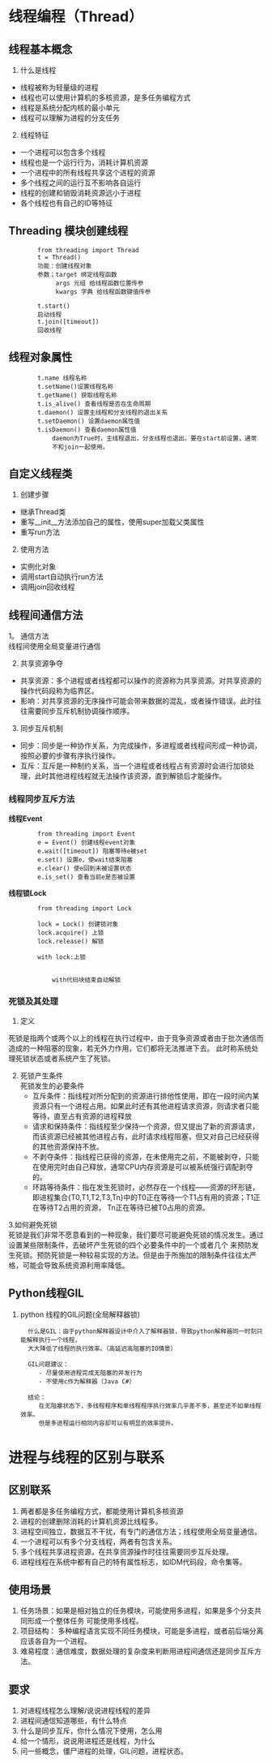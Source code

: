 # 线程编程（Thread）

## 线程基本概念

1. 什么是线程

- 线程被称为轻量级的进程
- 线程也可以使用计算机的多核资源，是多任务编程方式
- 线程是系统分配内核的最小单元
- 线程可以理解为进程的分支任务

2. 线程特征

- 一个进程可以包含多个线程
- 线程也是一个运行行为，消耗计算机资源
- 一个进程中的所有线程共享这个进程的资源
- 多个线程之间的运行互不影响各自运行
- 线程的创建和销毁消耗资源远小于进程
- 各个线程也有自己的ID等特征

## Threading 模块创建线程

            from threading import Thread
            t = Thread()
            功能：创建线程对象
            参数；target 绑定线程函数
                 args 元组 给线程函数位置传参
                 kwargs 字典 给线程函数键值传参

            t.start() 
            启动线程
            t.join([timeout])
            回收线程

## 线程对象属性

            t.name 线程名称
            t.setName()设置线程名称
            t.getName() 获取线程名称
            t.is_alive() 查看线程是否在生命周期
            t.daemon() 设置主线程和分支线程的退出关系
            t.setDaemon() 设置daemon属性值
            t.isDaemon() 查看daemon属性值
                daemon为True时，主线程退出，分支线程也退出。要在start前设置，通常
                不和join一起使用。

## 自定义线程类

1. 创建步骤

- 继承Thread类
- 重写__init__方法添加自己的属性，使用super加载父类属性
- 重写run方法

2. 使用方法

- 实例化对象
- 调用start自动执行run方法
- 调用join回收线程

## 线程间通信方法

1。 通信方法  
线程间使用全局变量进行通信

2. 共享资源争夺

- 共享资源：多个进程或者线程都可以操作的资源称为共享资源。对共享资源的操作代码段称为临界区。
- 影响：对共享资源的无序操作可能会带来数据的混乱，或者操作错误。此时往往需要同步互斥机制协调操作顺序。

3. 同步互斥机制

- 同步：同步是一种协作关系，为完成操作，多进程或者线程间形成一种协调，按照必要的步骤有序执行操作。
- 互斥：互斥是一种制约关系，当一个进程或者线程占有资源时会进行加锁处理，此时其他进程线程就无法操作该资源，直到解锁后才能操作。

### 线程同步互斥方法

**线程Event**

            from threading import Event
            e = Event() 创建线程event对象
            e.wait([timeout]) 阻塞等待e被set
            e.set() 设置e，使wait结束阻塞
            e.clear() 使e回到未被设置状态
            e.is_set() 查看当前e是否被设置

**线程锁Lock**

            from threading import Lock
            
            lock = Lock() 创建锁对象
            lock.acquire() 上锁
            lock.release() 解锁

            with lock:上锁
            

                with代码块结束自动解锁

### 死锁及其处理

1. 定义

死锁是指两个或两个以上的线程在执行过程中，由于竞争资源或者由于批次通信而造成的一种阻塞的现象，若无外力作用，它们都将无法推进下去。 此时称系统处理死锁状态或者系统产生了死锁。

2. 死锁产生条件  
   死锁发生的必要条件
    - 互斥条件：指线程对所分配到的资源进行排他性使用，即在一段时间内某资源只有一个进程占用。如果此时还有其他进程请求资源，则请求者只能等待，直至占有资源的进程释放
    - 请求和保持条件：指线程至少保持一个资源，但又提出了新的资源请求，而该资源已经被其他进程占有，此时请求线程阻塞，但又对自己已经获得的其他资源保持不放。
    - 不剥夺条件：指线程已获得的资源，在未使用完之前，不能被剥夺，只能在使用完时由自己释放，通常CPU内存资源是可以被系统强行调配剥夺的。
    - 环路等待条件：指在发生死锁时，必然存在一个线程——资源的环形链，即进程集合{T0,T1,T2,T3,Tn}中的T0正在等待一个T1占有用的资源；T1正在等待T2占用的资源， Tn正在等待已被T0占用的资源。

3.如何避免死锁  
死锁是我们非常不愿意看到的一种现象，我们要尽可能避免死锁的情况发生。通过设置某些限制条件，去破坏产生死锁的四个必要条件中的一个或者几个
来预防发生死锁。预防死锁是一种较易实现的方法。但是由于所施加的限制条件往往太严格，可能会导致系统资源利用率降低。

## Python线程GIL

1. python 线程的GIL问题(全局解释器锁)

         什么是GIL：由于python解释器设计中介入了解释器锁，导致python解释器同一时刻只能解释执行一个线程，
         大大降低了线程的执行效率。（高延迟高阻塞的IO情景）

         GIL问题建议：
            - 尽量使用进程完成无阻塞的并发行为
            - 不使用c作为解释器（Java C#）

         结论：
            在无阻塞状态下，多线程程序和单线程程序执行效率几乎差不多，甚至还不如单线程效率。
            但是多进程运行相同内容却可以有明显的效率提升。

# 进程与线程的区别与联系

## 区别联系

1. 两者都是多任务编程方式，都能使用计算机多核资源
2. 进程的创建删除消耗的计算机资源比线程多。
3. 进程空间独立，数据互不干扰，有专门的通信方法；线程使用全局变量通信。
4. 一个进程可以有多个分支线程，两者有包含关系。
5. 多个线程共享进程资源，在共享资源操作时往往需要同步互斥处理。
6. 进程线程在系统中都有自己的特有属性标志，如IDM代码段，命令集等。

## 使用场景
1. 任务场景：如果是相对独立的任务模块，可能使用多进程，如果是多个分支共同形成一个整体任务
可能使用多线程。
2. 项目结构： 多种编程语言实现不同任务模块，可能是多进程，或者前后端分离应该各自为一个进程。
3. 难易程度：通信难度，数据处理的复杂度来判断用进程间通信还是同步互斥方法。

## 要求
1. 对进程线程怎么理解/说说进程线程的差异
2. 进程间通信知道哪些，有什么特点
3. 什么是同步互斥，你什么情况下使用，怎么用
4. 给一个情形，说说用进程还是线程，为什么
5. 问一些概念，僵尸进程的处理，GIL问题，进程状态。

